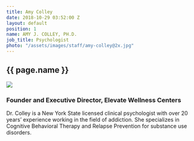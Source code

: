 ```yaml
---
title: Amy Colley
date: 2018-10-29 03:52:00 Z
layout: default
position: 1
name: AMY J. COLLEY, PH.D.
job_title: Psychologist
photo: "/assets/images/staff/amy-colley@2x.jpg"
---
```


<section class="team-bio">
<h1 class="small">{{ page.name }}</h1>
<img class="team-bio-photo" src="{{ page.photo }}">
<div class="team-bio-text">
    <h3>Founder and Executive Director,  Elevate Wellness Centers</h3>
    Dr. Colley is a New York State licensed clinical psychologist with over 20 years’ experience working in the field of addiction. She specializes in Cognitive Behavioral Therapy and Relapse Prevention for substance use disorders. 

</div>
<section>

